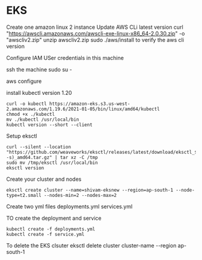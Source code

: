 # EKS


Create one amazon linux 2 instance
Update AWS CLi latest version
   curl "https://awscli.amazonaws.com/awscli-exe-linux-x86_64-2.0.30.zip" -o "awscliv2.zip"
   unzip awscliv2.zip
   sudo ./aws/install
to verify the aws cli version

Configure IAM USer credentials in this machine

ssh the machine
sudo su -

aws configure

install kubectl version 1.20
   
   ```
   curl -o kubectl https://amazon-eks.s3.us-west-2.amazonaws.com/1.19.6/2021-01-05/bin/linux/amd64/kubectl
   chmod +x ./kubectl
   mv ./kubectl /usr/local/bin 
   kubectl version --short --client
   
   ```
   
Setup eksctl
  ```
  curl --silent --location "https://github.com/weaveworks/eksctl/releases/latest/download/eksctl_$(uname -s)_amd64.tar.gz" | tar xz -C /tmp
  sudo mv /tmp/eksctl /usr/local/bin
  eksctl version
  
  ```
 
Create your cluster and nodes
  
  ```
  eksctl create cluster --name=shivam-eksnew --region=ap-south-1 --node-type=t2.small --nodes-min=2 --nodes-max=2
  
  ```
  
Create two yml files
deployments.yml
services.yml

TO create the deployment and service

```
kubectl create -f deployments.yml
kubectl create -f service.yml

```


  
To delete the EKS clsuter
  eksctl delete cluster cluster-name --region ap-south-1
